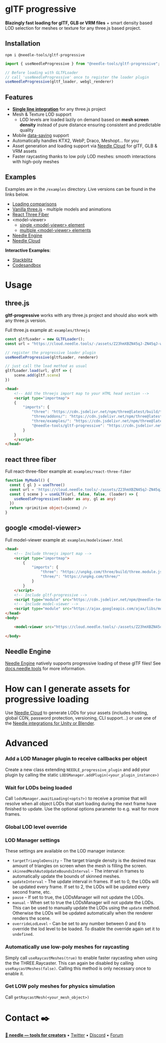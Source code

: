 # glTF progressive

**Blazingly fast loading for glTF, GLB or VRM files** + smart density based LOD selection for meshes or texture for any three.js based project.  

## Installation
`npm i @needle-tools/gltf-progressive`

```ts
import { useNeedleProgressive } from "@needle-tools/gltf-progressive";

// Before loading with GLTFLoader   
// call 'useNeedleProgressive' once to register the loader plugin
useNeedleProgressive(gltf_loader, webgl_renderer)
```

## Features
- [**Single line integration**](#usage) for any three.js project
- Mesh & Texture LOD support
  - LOD levels are loaded lazily on demand based on **mesh screen density** instead of pure distance ensuring consistent and predictable quality
- Mobile [data-saving](https://developer.mozilla.org/en-US/docs/Web/API/NetworkInformation/saveData) support
- Automatically handles KTX2, WebP, Draco, Meshopt... for you 
- Asset generation and loading support via [Needle Cloud](https://cloud.needle.tools) for glTF, GLB & VRM assets
- Faster raycasting thanks to low poly LOD meshes: smooth interactions with high-poly meshes

## Examples

Examples are in the `/examples` directory. Live versions can be found in the links below.  

- [Loading comparisons](https://stackblitz.com/edit/gltf-progressive-comparison?file=package.json,index.html)
- [Vanilla three.js](https://engine.needle.tools/demos/gltf-progressive/threejs/) - multiple models and animations
- [React Three Fiber](https://engine.needle.tools/demos/gltf-progressive/r3f/)
- \<model-viewer\> 
  - [single \<model-viewer> element](https://engine.needle.tools/demos/gltf-progressive/modelviewer) 
  - [multiple \<model-viewer> elements](https://engine.needle.tools/demos/gltf-progressive/modelviewer-multiple)
- [Needle Engine](https://stackblitz.com/edit/needle-engine-gltf-progressive?file=src%2Fmain.ts)
- [Needle Cloud](https://cloud.needle.tools/view?file=Z23hmXBZN45qJ-ZN45qJ-world)

**Interactive Examples**:
- [Stackblitz](https://stackblitz.com/@marwie/collections/gltf-progressive)
- [Codesandbox](https://codesandbox.io/dashboard/sandboxes/gltf-progressive)


<!-- ## Videos
<a href="https://youtu.be/7EjL0BRfIp8" target="_blank">![Progressive glTF — comparison with traditional three.js optimization
](https://engine.needle.tools/demos/gltf-progressive/video-comparison-throttled-thumbnail-1.webp)</a>  
*Progressive glTF — comparison with traditional three.js optimization* 
  
<br/> -->

# Usage

## three.js

**gltf-progressive** works with any three.js project and should also work with any three.js version.  

Full three.js example at: `examples/threejs`

```ts
const gltfLoader = new GLTFLoader();
const url = "https://cloud.needle.tools/-/assets/Z23hmXBZN45qJ-ZN45qJ-world/file";

// register the progressive loader plugin
useNeedleProgressive(gltfLoader, renderer)

// just call the load method as usual
gltfLoader.load(url, gltf => {
    scene.add(gltf.scene)
})
```

```html
<head>
    <!-- Add the threejs import map to your HTML head section -->
    <script type="importmap">
    {
        "imports": {
            "three": "https://cdn.jsdelivr.net/npm/three@latest/build/three.module.js",
            "three/addons/": "https://cdn.jsdelivr.net/npm/three@latest/examples/jsm/",
            "three/examples/": "https://cdn.jsdelivr.net/npm/three@latest/examples/",
            "@needle-tools/gltf-progressive": "https://cdn.jsdelivr.net/npm/@needle-tools/gltf-progressive/gltf-progressive.min.js"
        }
    }
    </script>
</head>
```


## react three fiber

Full react-three-fiber example at: `examples/react-three-fiber`

```ts
function MyModel() {
  const { gl } = useThree()
  const url = 'https://cloud.needle.tools/-/assets/Z23hmXBZN45qJ-ZN45qJ-world/file'
  const { scene } = useGLTF(url, false, false, (loader) => {
    useNeedleProgressive(loader as any, gl as any)
  })
  return <primitive object={scene} />
}
```

## google \<model-viewer\>

Full model-viewer example at: `examples/modelviewer.html`

```html
<head>
    <!-- Include threejs import map -->
    <script type="importmap">
        {
            "imports": {
                "three": "https://unpkg.com/three/build/three.module.js",
                "three/": "https://unpkg.com/three/"
            }
        }
    </script>
    <!-- Include gltf-progressive -->
    <script type="module" src="https://cdn.jsdelivr.net/npm/@needle-tools/gltf-progressive/gltf-progressive.min.js"></script>
    <!-- Include model-viewer -->
    <script type="module" src="https://ajax.googleapis.com/ajax/libs/model-viewer/3.4.0/model-viewer.min.js"></script>
</head>
<body>

    <model-viewer src="https://cloud.needle.tools/-/assets/Z23hmXBZN45qJ-ZN45qJ-world/file" camera-controls auto-rotate></model-viewer>
    
</body>
```

## Needle Engine

[Needle Engine](https://needle.tools) natively supports progressive loading of these glTF files! See [docs.needle.tools](https://docs.needle.tools) for more information. 


# How can I generate assets for progressive loading
Use [Needle Cloud](https://cloud.needle.tools) to generate LODs for your assets (includes hosting, global CDN, password protection, versioning, CLI support...) or use one of the [Needle integrations for Unity or Blender](https://engine.needle.tools/docs/getting-started/#choose-your-workflow).


# Advanced

### Add a LOD Manager plugin to receive callbacks per object
Create a new class extending `NEEDLE_progressive_plugin` and add your plugin by calling the static `LODSManager.addPlugin(<your_plugin_instance>)`

### Wait for LODs being loaded
Call `lodsManager.awaitLoading(<opts?>)` to receive a promise that will resolve when all object LODs that start loading during the next frame have finished to update. Use the optional options parameter to e.g. wait for more frames.

### Global LOD level override

### LOD Manager settings
These settings are available on the LOD manager instance:
- `targetTriangleDensity` -  The target triangle density is the desired max amount of triangles on screen when the mesh is filling the screen.  
- `skinnedMeshAutoUpdateBoundsInterval` - The interval in frames to automatically update the bounds of skinned meshes. 
- `updateInterval` - The update interval in frames. If set to 0, the LODs will be updated every frame. If set to 2, the LODs will be updated every second frame, etc.
- `pause` - If set to true, the LODsManager will not update the LODs.
- `manual` - When set to true the LODsManager will not update the LODs. This can be used to manually update the LODs using the `update` method. Otherwise the LODs will be updated automatically when the renderer renders the scene.
- `overrideLodLevel` - Can be set to any number between 0 and 6 to override the lod level to be loaded. To disable the override again set it to `undefined`.

### Automatically use low-poly meshes for raycasting
Simply call `useRaycastMeshes(true)` to enable faster raycasting when using the the THREE.Raycaster. This can again be disabled by calling `useRaycastMeshes(false)`. Calling this method is only necessary once to enable it.  

### Get LOW poly meshes for physics simulation
Call `getRaycastMesh(<your_mesh_object>)`


# Contact ✒️
<b>[🌵 needle — tools for creators](https://needle.tools)</b> • 
[Twitter](https://twitter.com/NeedleTools) • 
[Discord](https://discord.needle.tools) • 
[Forum](https://forum.needle.tools)

